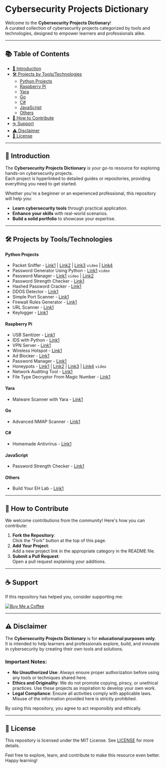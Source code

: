 # Cybersecurity Projects Dictionary

Welcome to the **Cybersecurity Projects Dictionary**!  
A curated collection of cybersecurity projects categorized by tools and technologies, designed to empower learners and professionals alike.


---
## 📚 Table of Contents

- [📖 Introduction](#-introduction)
- [🛠️ Projects by Tools/Technologies](#️-projects-by-toolstechnologies)
  - [Python Projects](#python-projects)
  - [Raspberry Pi](#raspberry-pi)
  - [Yara](#yara)
  - [Go](#go)
  - [C#](#c)
  - [JavaScript](#javascript)
  - [Others](#others)
- [🤝 How to Contribute](#-how-to-contribute)
- [☕ Support](#-support)
- [⚠️ Disclaimer](#️-disclaimer)
- [📜 License](#-license)

---
## 📖 Introduction

The **Cybersecurity Projects Dictionary** is your go-to resource for exploring hands-on cybersecurity projects.  
Each project is hyperlinked to detailed guides or repositories, providing everything you need to get started.

Whether you're a beginner or an experienced professional, this repository will help you:
- **Learn cybersecurity tools** through practical application.
- **Enhance your skills** with real-world scenarios.
- **Build a solid portfolio** to showcase your expertise.

---
## 🛠️ Projects by Tools/Technologies

#### Python Projects
- Packet Sniffer - [Link1](https://cybersphinix.medium.com/developing-a-basic-network-packet-sniffer-860ec12919da) | [Link2](https://github.com/EONRaider/Packet-Sniffer) | [Link3](https://www.youtube.com/watch?v=TZjLHdxPlE0&t=11s&pp=ygUkcGFja2V0IHNuaWZmZXIgY3liZXJzZWN1cml0eSBwcm9qZWN0) `video` | [Link4](https://github.com/harishcpu/Network-Packet-Sniffer)
- Password Generator Using Python - [Link1](https://www.youtube.com/watch?v=F2ayXqbnpuo&list=PLR0bgGon_WTK3G8Fa-FdJM2Pg76Uh7xBh&index=6&pp=iAQB) `video`
- Password Manager - [Link1](https://www.youtube.com/watch?v=nShKWcPD6w0) `video` | [Link2](https://www.youtube.com/watch?v=nShKWcPD6w0)
- Password Strength Checker - [Link1](https://github.com/chrisdabre/password-strength-checker)
- Hashed Password Cracker - [Link1](https://github.com/s0md3v/Hash-Buster)
- DDOS Detector - [Link1](https://github.com/Mostafa-Samy-97/Deauth_DoS_Attack_Detector-Python-Tool)
- Simple Port Scanner - [Link1](https://github.com/chrisdabre/PortScanner)
- Firewall Rules Generator - [Link1](https://github.com/chrisdabre/firewall_rule_generator)
- URL Scanner - [Link1](https://github.com/rly0nheart/url-scanner)
- Keylogger - [Link1](https://github.com/DAVEALLCAPS/python-security-projects/blob/main/Keylogger)

#### Raspberry Pi
- USB Sanitizer - [Link1](https://circl.lu/projects/CIRCLean/)
- IDS with Python - [Link1](https://github.com/AmeenMS03/IoT_IDS)
- VPN Server - [Link1](https://www.youtube.com/watch?v=5NJ6V8i1Xd8)
- Wireless Hotspot - [Link1](https://tristam.ie/2023/582/)
- Ad Blocker - [Link1](https://pi-hole.net/)
- Password Manager  - [Link1](https://www.makeuseof.com/self-host-bitwarden-password-manager-raspberry-pi-zero/)
- Honeypots - [Link1](https://dingtoffee.medium.com/creating-a-honeypot-on-raspberry-pi-475858a2ba88) | [Link2](https://trustfoundry.net/2017/08/22/honeypi-easy-honeypot-raspberry-pi/) | [Link3](https://bobmckay.com/i-t-support-networking/hardware/create-a-security-honey-pot-with-opencanary-and-a-raspberry-pi-3-updated-2021/) | [Link4](https://www.youtube.com/watch?v=SKhKNUo6rJU) `video`
- Network Auditing Tool - [Link1](https://github.com/xtr4nge/FruityWifi)
- File Type Decryptor From Magic Number - [Link1](https://github.com/aliles/filemagic)

#### Yara
- Malware Scanner with Yara - [Link1](https://github.com/evilsocket/sauron)

#### Go
- Advanced NMAP Scanner - [Link1](https://github.com/marco-lancini/goscan)

#### C#
- Homemade Antivrirus - [Link1](https://github.com/vanyasem/InfANT)

#### JavaScript
- Password Strength Checker - [Link1](https://github.com/nowsecure/owasp-password-strength-test)

#### Others
- Build Your EH Lab - [Link1](https://www.youtube.com/watch?v=mvsiuLzpx2E&ab_channel=NetworkChuck)


---
## 🤝 How to Contribute

We welcome contributions from the community! Here's how you can contribute:

1. **Fork the Repository**:  
   Click the "Fork" button at the top of this page.
2. **Add Your Project**:  
   Add a new project link in the appropriate category in the README file.
3. **Submit a Pull Request**:  
   Open a pull request explaining your additions.

---
## ☕ Support

If this repository has helped you, consider supporting me:

[![Buy Me a Coffee](https://www.buymeacoffee.com/assets/img/custom_images/orange_img.png)](https://www.buymeacoffee.com/ameensidds)




---
## ⚠️ Disclaimer

The **Cybersecurity Projects Dictionary** is for **educational purposes only**.  
It is intended to help learners and professionals explore, build, and innovate in cybersecurity by creating their own tools and solutions.

### Important Notes:
- **No Unauthorized Use**: Always ensure proper authorization before using any tools or techniques shared here.  
- **Ethics and Originality**: We do not promote copying, piracy, or unethical practices. Use these projects as inspiration to develop your own work.  
- **Legal Compliance**: Ensure all activities comply with applicable laws. Misuse of the information provided here is strictly prohibited.

By using this repository, you agree to act responsibly and ethically.




---

## 📜 License

This repository is licensed under the MIT License. See [LICENSE](LICENSE) for more details.



Feel free to explore, learn, and contribute to make this resource even better.  
Happy learning!

